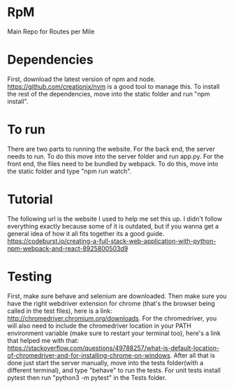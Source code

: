 # RpM
Main Repo for Routes per Mile

# Dependencies
First, download the latest version of npm and node. https://github.com/creationix/nvm is a good tool to manage this.
To install the rest of the dependencies, move into the static folder and run "npm install".

# To run
There are two parts to running the website.  For the back end, the server needs to run.  To do this move into the server folder and run app.py.  For the front end, the files need to be bundled by webpack.  To do this, move into the static folder and type "npm run watch".

# Tutorial
The following url is the website I used to help me set this up.  I didn't follow everything exactly because some of it is outdated, but if you wanna get a general idea of how it all fits together its a good guide. https://codeburst.io/creating-a-full-stack-web-application-with-python-npm-webpack-and-react-8925800503d9

# Testing
First, make sure behave and selenium are downloaded. Then make sure you have the right webdriver extension for chrome (that's the browser being called in the test files), here is a link: http://chromedriver.chromium.org/downloads. For the chromedriver, you will also need to include the chromedriver location in your PATH environment variable (make sure to restart your terminal too), here's a link that helped me with that: https://stackoverflow.com/questions/49788257/what-is-default-location-of-chromedriver-and-for-installing-chrome-on-windows. After all that is done just start the server manually, move into the tests folder(with a different terminal), and type "behave" to run the tests. For unit tests install pytest then run "python3 -m pytest" in the Tests folder.
